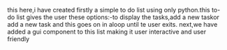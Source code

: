 this here,i have created firstly a simple to do list using only python.this to-do list gives the user these options:-to display the tasks,add a new taskor add a new task and this goes on in aloop until te user exits.
next,we have added a gui component to this list making it user interactive and user friendly
